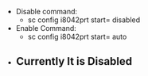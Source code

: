 - Disable command:
	- sc config i8042prt start= disabled
- Enable Command:
	- sc config i8042prt start= auto
- ## Currently It is Disabled